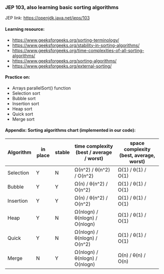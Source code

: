 ### JEP 103, also learning basic sorting algorithms

JEP link: https://openjdk.java.net/jeps/103

#### Learning resource:
- https://www.geeksforgeeks.org/sorting-terminology/
- https://www.geeksforgeeks.org/stability-in-sorting-algorithms/
- https://www.geeksforgeeks.org/time-complexities-of-all-sorting-algorithms/
- https://www.geeksforgeeks.org/sorting-algorithms/
- https://www.geeksforgeeks.org/external-sorting/

#### Practice on:
- Arrays parallelSort() function
- Selection sort
- Bubble sort
- Insertion sort
- Heap sort
- Quick sort
- Merge sort

#### Appendix: Sorting algorithms chart (implemented in our code):



| Algorithm | in place | stable | time complexity (best / average / worst) | space complexity (best, average, worst) |
| --------- | -------- | ------ | ---------------------------------------- | --------------------------------------- |  
| Selection |     Y    |    N   |       Ω(n^2) / θ(n^2) / O(n^2)           |          Ω(1) / θ(1)  / O(1)            |
| Bubble    |     Y    |    Y   |       Ω(n) / θ(n^2) / O(n^2)             |          Ω(1) / θ(1)  / O(1)            |
| Insertion |     Y    |    Y   |       Ω(n) / θ(n^2) / O(n^2)             |          Ω(1) / θ(1)  / O(1)            |
| Heap      |     Y    |    N   |       Ω(nlogn) / θ(nlogn) / O(nlogn)     |          Ω(1) / θ(1)  / O(1)            |
| Quick     |     Y    |    N   |       Ω(nlogn) / θ(nlogn) / O(n^2)       |          Ω(1) / θ(1)  / O(1)            |
| Merge     |     N    |    Y   |       Ω(nlogn) / θ(nlogn) / O(nlogn)     |          Ω(n) / θ(n)  / O(n)            |                      







